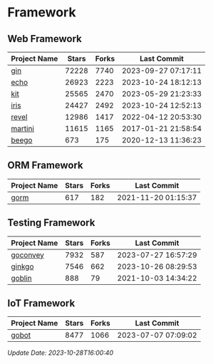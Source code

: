 # Framework

## Web Framework
| Project Name | Stars | Forks | Last Commit |
| ------------ | ----- | ----- | ----------- |
| [gin](https://github.com/gin-gonic/gin) | 72228 | 7740 | 2023-09-27 07:17:11 |
| [echo](https://github.com/labstack/echo) | 26923 | 2223 | 2023-10-24 18:12:13 |
| [kit](https://github.com/go-kit/kit) | 25565 | 2470 | 2023-05-29 21:23:33 |
| [iris](https://github.com/kataras/iris) | 24427 | 2492 | 2023-10-24 12:52:13 |
| [revel](https://github.com/revel/revel) | 12986 | 1417 | 2022-04-12 20:53:30 |
| [martini](https://github.com/go-martini/martini) | 11615 | 1165 | 2017-01-21 21:58:54 |
| [beego](https://github.com/astaxie/beego) | 673 | 175 | 2020-12-13 11:36:23 |

## ORM Framework
| Project Name | Stars | Forks | Last Commit |
| ------------ | ----- | ----- | ----------- |
| [gorm](https://github.com/jinzhu/gorm) | 617 | 182 | 2021-11-20 01:15:37 |

## Testing Framework
| Project Name | Stars | Forks | Last Commit |
| ------------ | ----- | ----- | ----------- |
| [goconvey](https://github.com/smartystreets/goconvey) | 7932 | 587 | 2023-07-27 16:57:29 |
| [ginkgo](https://github.com/onsi/ginkgo) | 7546 | 662 | 2023-10-26 08:29:53 |
| [goblin](https://github.com/franela/goblin) | 888 | 79 | 2021-10-03 14:34:22 |

## IoT Framework
| Project Name | Stars | Forks | Last Commit |
| ------------ | ----- | ----- | ----------- |
| [gobot](https://github.com/hybridgroup/gobot) | 8477 | 1066 | 2023-07-07 07:09:02 |

*Update Date: 2023-10-28T16:00:40*